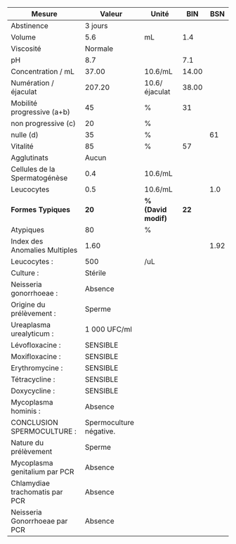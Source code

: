 |            Mesure            |         Valeur        |       Unité       |  BIN | BSN|
|------------------------------|-----------------------|-------------------|------|----|
|          Abstinence          |        3 jours        |                   |      |    |
|            Volume            |          5.6          |         mL        |  1.4 |    |
|           Viscosité          |        Normale        |                   |      |    |
|              pH              |          8.7          |                   |  7.1 |    |
|      Concentration / mL      |         37.00         |      10.6/mL      | 14.00|    |
|     Numération / éjaculat    |         207.20        |   10.6/éjaculat   | 38.00|    |
|  Mobilité progressive (a+b)  |           45          |         %         |  31  |    |
|      non progressive (c)     |           20          |         %         |      |    |
|           nulle (d)          |           35          |         %         |      | 61 |
|           Vitalité           |           85          |         %         |  57  |    |
|          Agglutinats         |         Aucun         |                   |      |    |
| Cellules de la Spermatogénèse|          0.4          |      10.6/mL      |      |    |
|          Leucocytes          |          0.5          |      10.6/mL      |      | 1.0|
|      **Formes Typiques**     |         **20**        |**% (David modif)**|**22**|    |
|           Atypiques          |           80          |         %         |      |    |
| Index des Anomalies Multiples|          1.60         |                   |      |1.92|
|         Leucocytes :         |          500          |        /uL        |      |    |
|           Culture :          |        Stérile        |                   |      |    |
|    Neisseria gonorrhoeae :   |        Absence        |                   |      |    |
|   Origine du prélèvement :   |         Sperme        |                   |      |    |
|   Ureaplasma urealyticum :   |      1 000 UFC/ml     |                   |      |    |
|        Lévofloxacine :       |        SENSIBLE       |                   |      |    |
|        Moxifloxacine :       |        SENSIBLE       |                   |      |    |
|        Erythromycine :       |        SENSIBLE       |                   |      |    |
|        Tétracycline :        |        SENSIBLE       |                   |      |    |
|         Doxycycline :        |        SENSIBLE       |                   |      |    |
|     Mycoplasma hominis :     |        Absence        |                   |      |    |
|  CONCLUSION SPERMOCULTURE :  |Spermoculture négative.|                   |      |    |
|     Nature du prélèvement    |         Sperme        |                   |      |    |
| Mycoplasma genitalium par PCR|        Absence        |                   |      |    |
|Chlamydiae trachomatis par PCR|        Absence        |                   |      |    |
| Neisseria Gonorrhoeae par PCR|        Absence        |                   |      |    |